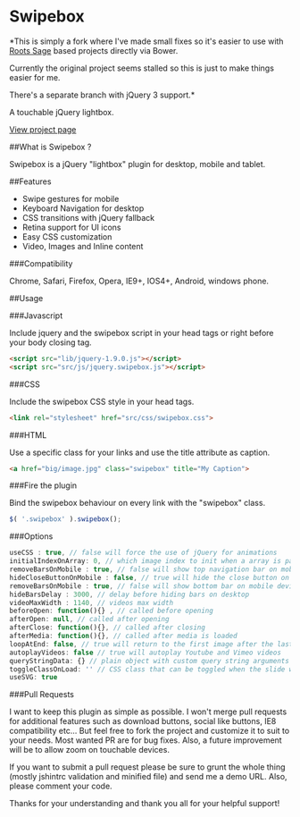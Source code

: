 Swipebox
================================

*This is simply a fork where I've made small fixes so it's easier to use with [Roots Sage](https://github.com/roots/sage) based projects directly via Bower.

Currently the original project seems stalled so this is just to make things easier for me.

There's a separate branch with jQuery 3 support.*

A touchable jQuery lightbox.

[View project page](http://brutaldesign.github.com/swipebox)

##What is Swipebox ?

Swipebox is a jQuery "lightbox" plugin for desktop, mobile and tablet.

##Features

- Swipe gestures for mobile
- Keyboard Navigation for desktop
- CSS transitions with jQuery fallback
- Retina support for UI icons
- Easy CSS customization
- Video, Images and Inline content

###Compatibility

Chrome, Safari, Firefox, Opera, IE9+, IOS4+, Android, windows phone.

##Usage

###Javascript

Include jquery and the swipebox script in your head tags or right before your body closing tag.

```html
<script src="lib/jquery-1.9.0.js"></script>
<script src="src/js/jquery.swipebox.js"></script>
```

###CSS

Include the swipebox CSS style in your head tags.

```html
<link rel="stylesheet" href="src/css/swipebox.css">
```

###HTML

Use a specific class for your links and use the title attribute as caption.

```html
<a href="big/image.jpg" class="swipebox" title="My Caption">
```

###Fire the plugin

Bind the swipebox behaviour on every link with the "swipebox" class.

```javascript
$( '.swipebox' ).swipebox();
```

###Options

```javascript
useCSS : true, // false will force the use of jQuery for animations
initialIndexOnArray: 0, // which image index to init when a array is passed
removeBarsOnMobile : true, // false will show top navigation bar on mobile devices
hideCloseButtonOnMobile : false, // true will hide the close button on mobile devices
removeBarsOnMobile : true, // false will show bottom bar on mobile devices
hideBarsDelay : 3000, // delay before hiding bars on desktop
videoMaxWidth : 1140, // videos max width
beforeOpen: function(){} , // called before opening
afterOpen: null, // called after opening
afterClose: function(){}, // called after closing
afterMedia: function(){}, // called after media is loaded
loopAtEnd: false, // true will return to the first image after the last image is reached
autoplayVideos: false // true will autoplay Youtube and Vimeo videos
queryStringData: {} // plain object with custom query string arguments to pass/override for video URLs,
toggleClassOnLoad: '' // CSS class that can be toggled when the slide will be loaded (like 'hidden' of Bootstrap)
useSVG: true
```

###Pull Requests

I want to keep this plugin as simple as possible. I won't merge pull requests for additional features such as download buttons, social like buttons, IE8 compatibility etc... But feel free to fork the project and customize it to suit to your needs. Most wanted PR are for bug fixes. Also, a future improvement will be to allow zoom on touchable devices.

If you want to submit a pull request please be sure to grunt the whole thing (mostly jshintrc validation and minified file) and send me a demo URL. Also, please comment your code.

Thanks for your understanding and thank you all for your helpful support!
